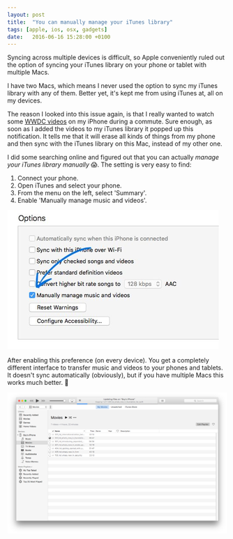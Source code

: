 ```yaml
---
layout: post
title:  "You can manually manage your iTunes library"
tags: [apple, ios, osx, gadgets]
date:   2016-06-16 15:28:00 +0100
---
```


Syncing across multiple devices is difficult, so Apple conveniently ruled out the option of syncing your iTunes library  on your phone or tablet with multiple Macs.

I have two Macs, which means I never used the option to sync my iTunes library with any of them. Better yet, it's kept me from using iTunes at, all on my devices.

The reason I looked into this issue again, is that I really wanted to watch some [WWDC videos](https://developer.apple.com/videos/) on my iPhone during a commute. Sure enough, as soon as I added the videos to my iTunes library it popped up this notification. It tells me that it will erase all kinds of things from my phone and then sync with the iTunes library on this Mac, instead of my other one.

I did some searching online and figured out that you can actually _manage your iTunes library manually_ 😱. The setting is very easy to find:

1. Connect your phone.
2. Open iTunes and select your phone.
3. From the menu on the left, select 'Summary'.
4. Enable 'Manually manage music and videos'.

![Manually manage music and videos](/assets/blog/manually-sync.jpg)

After enabling this preference (on every device). You get a completely different interface to transfer music and videos to your phones and tablets. It doesn't sync automatically (obviously), but if you have multiple Macs this works much better. 🎉

![Manually adding videos to my iPhone](/assets/blog/Screen_Shot_2016-06-16_at_15.43.58.png)
